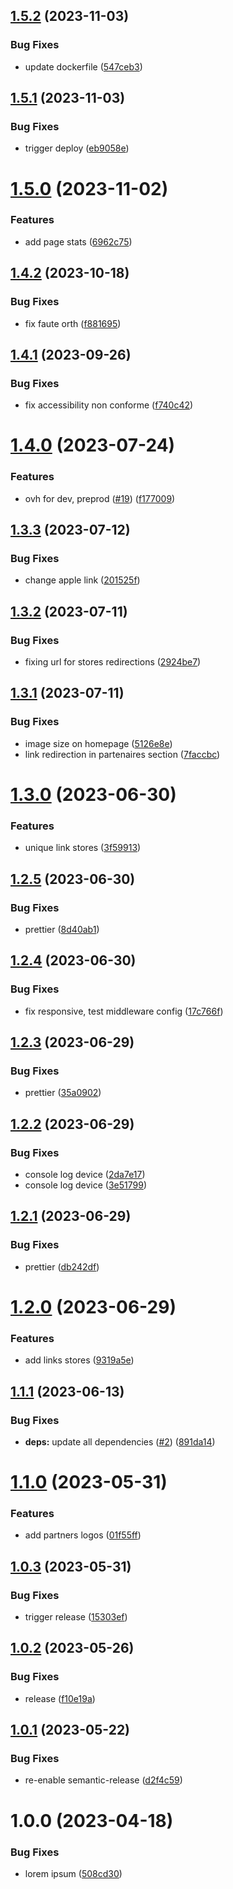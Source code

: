 ## [1.5.2](https://github.com/SocialGouv/nata-site/compare/v1.5.1...v1.5.2) (2023-11-03)


### Bug Fixes

* update dockerfile ([547ceb3](https://github.com/SocialGouv/nata-site/commit/547ceb3940ec17a3218ebcc4741626f4878c867d))

## [1.5.1](https://github.com/SocialGouv/nata-site/compare/v1.5.0...v1.5.1) (2023-11-03)


### Bug Fixes

* trigger deploy ([eb9058e](https://github.com/SocialGouv/nata-site/commit/eb9058eba28c0467a83440e1cac2b1683363bbd7))

# [1.5.0](https://github.com/SocialGouv/nata-site/compare/v1.4.2...v1.5.0) (2023-11-02)


### Features

* add page stats ([6962c75](https://github.com/SocialGouv/nata-site/commit/6962c75a31027c51cd8f9079ad6d9a6e9fd2e3ed))

## [1.4.2](https://github.com/SocialGouv/nata-site/compare/v1.4.1...v1.4.2) (2023-10-18)


### Bug Fixes

* fix faute orth ([f881695](https://github.com/SocialGouv/nata-site/commit/f8816950ac68d15ea1e76bb4ffdcea46cf4f8000))

## [1.4.1](https://github.com/SocialGouv/nata-site/compare/v1.4.0...v1.4.1) (2023-09-26)


### Bug Fixes

* fix accessibility non conforme ([f740c42](https://github.com/SocialGouv/nata-site/commit/f740c421d89a24a2bc677be822046b6e02345cd5))

# [1.4.0](https://github.com/SocialGouv/nata-site/compare/v1.3.3...v1.4.0) (2023-07-24)


### Features

* ovh for dev, preprod ([#19](https://github.com/SocialGouv/nata-site/issues/19)) ([f177009](https://github.com/SocialGouv/nata-site/commit/f177009e1408f5dc8596ae2e368c7e6feed322e0))

## [1.3.3](https://github.com/SocialGouv/nata-site/compare/v1.3.2...v1.3.3) (2023-07-12)


### Bug Fixes

* change apple link ([201525f](https://github.com/SocialGouv/nata-site/commit/201525faadc076daa99933f483b6f92e5d00a4c4))

## [1.3.2](https://github.com/SocialGouv/nata-site/compare/v1.3.1...v1.3.2) (2023-07-11)


### Bug Fixes

* fixing url for stores redirections ([2924be7](https://github.com/SocialGouv/nata-site/commit/2924be7070b0c205c57db2e7764f90e6d808588a))

## [1.3.1](https://github.com/SocialGouv/nata-site/compare/v1.3.0...v1.3.1) (2023-07-11)


### Bug Fixes

* image size on homepage ([5126e8e](https://github.com/SocialGouv/nata-site/commit/5126e8ed7a499cb08010ee2eb899b3cdce5ee363))
* link redirection in partenaires section ([7faccbc](https://github.com/SocialGouv/nata-site/commit/7faccbcfef9ab84b9302e8b124a9c4ac02f1531b))

# [1.3.0](https://github.com/SocialGouv/nata-site/compare/v1.2.5...v1.3.0) (2023-06-30)


### Features

* unique link stores ([3f59913](https://github.com/SocialGouv/nata-site/commit/3f59913a47e5e5e42752f16103370902aea1b3d1))

## [1.2.5](https://github.com/SocialGouv/nata-site/compare/v1.2.4...v1.2.5) (2023-06-30)

### Bug Fixes

- prettier ([8d40ab1](https://github.com/SocialGouv/nata-site/commit/8d40ab1a7ea0bb0d5fbebff641d2614130577cbf))

## [1.2.4](https://github.com/SocialGouv/nata-site/compare/v1.2.3...v1.2.4) (2023-06-30)

### Bug Fixes

- fix responsive, test middleware config ([17c766f](https://github.com/SocialGouv/nata-site/commit/17c766fad38abf123624c3e05f932859dcad31d1))

## [1.2.3](https://github.com/SocialGouv/nata-site/compare/v1.2.2...v1.2.3) (2023-06-29)

### Bug Fixes

- prettier ([35a0902](https://github.com/SocialGouv/nata-site/commit/35a0902a3a2311b769bbd15c50e22cea9532010b))

## [1.2.2](https://github.com/SocialGouv/nata-site/compare/v1.2.1...v1.2.2) (2023-06-29)

### Bug Fixes

- console log device ([2da7e17](https://github.com/SocialGouv/nata-site/commit/2da7e17e12235f09d314879f378ff7825a5b1162))
- console log device ([3e51799](https://github.com/SocialGouv/nata-site/commit/3e51799711eef9a6fdcf26a1287c776e547412c0))

## [1.2.1](https://github.com/SocialGouv/nata-site/compare/v1.2.0...v1.2.1) (2023-06-29)

### Bug Fixes

- prettier ([db242df](https://github.com/SocialGouv/nata-site/commit/db242df12bd7c9cc937f51175c5d95c32d077343))

# [1.2.0](https://github.com/SocialGouv/nata-site/compare/v1.1.1...v1.2.0) (2023-06-29)

### Features

- add links stores ([9319a5e](https://github.com/SocialGouv/nata-site/commit/9319a5e9a5b10858d80a1b4df3a48a9a3936c840))

## [1.1.1](https://github.com/SocialGouv/nata-site/compare/v1.1.0...v1.1.1) (2023-06-13)

### Bug Fixes

- **deps:** update all dependencies ([#2](https://github.com/SocialGouv/nata-site/issues/2)) ([891da14](https://github.com/SocialGouv/nata-site/commit/891da14396c01ae2b733b27389502c41a82bcd5f))

# [1.1.0](https://github.com/SocialGouv/nata-site/compare/v1.0.3...v1.1.0) (2023-05-31)

### Features

- add partners logos ([01f55ff](https://github.com/SocialGouv/nata-site/commit/01f55ffa1f0d2bb8312ac54510e408506cc93612))

## [1.0.3](https://github.com/SocialGouv/nata-site/compare/v1.0.2...v1.0.3) (2023-05-31)

### Bug Fixes

- trigger release ([15303ef](https://github.com/SocialGouv/nata-site/commit/15303ef8a9a71c24f14c8942817b7b5fa590b1cf))

## [1.0.2](https://github.com/SocialGouv/nata-site/compare/v1.0.1...v1.0.2) (2023-05-26)

### Bug Fixes

- release ([f10e19a](https://github.com/SocialGouv/nata-site/commit/f10e19ada987d2f3cf07bfb1f2ad44655b754c26))

## [1.0.1](https://github.com/SocialGouv/nata-site/compare/v1.0.0...v1.0.1) (2023-05-22)

### Bug Fixes

- re-enable semantic-release ([d2f4c59](https://github.com/SocialGouv/nata-site/commit/d2f4c59e91a402cf1a1482074fa9933467493075))

# 1.0.0 (2023-04-18)

### Bug Fixes

- lorem ipsum ([508cd30](https://github.com/SocialGouv/nata-site/commit/508cd304dba6406653d9b9f1e1de98dc67580d8f))
